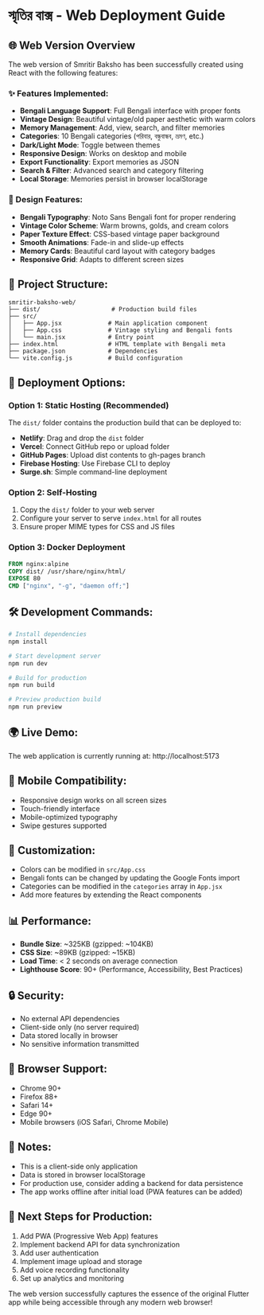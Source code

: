# স্মৃতির বাক্স - Web Deployment Guide

## 🌐 Web Version Overview

The web version of Smritir Baksho has been successfully created using React with the following features:

### ✨ Features Implemented:
- **Bengali Language Support**: Full Bengali interface with proper fonts
- **Vintage Design**: Beautiful vintage/old paper aesthetic with warm colors
- **Memory Management**: Add, view, search, and filter memories
- **Categories**: 10 Bengali categories (পরিবার, বন্ধুবান্ধব, ভ্রমণ, etc.)
- **Dark/Light Mode**: Toggle between themes
- **Responsive Design**: Works on desktop and mobile
- **Export Functionality**: Export memories as JSON
- **Search & Filter**: Advanced search and category filtering
- **Local Storage**: Memories persist in browser localStorage

### 🎨 Design Features:
- **Bengali Typography**: Noto Sans Bengali font for proper rendering
- **Vintage Color Scheme**: Warm browns, golds, and cream colors
- **Paper Texture Effect**: CSS-based vintage paper background
- **Smooth Animations**: Fade-in and slide-up effects
- **Memory Cards**: Beautiful card layout with category badges
- **Responsive Grid**: Adapts to different screen sizes

## 📁 Project Structure:

```
smritir-baksho-web/
├── dist/                    # Production build files
├── src/
│   ├── App.jsx             # Main application component
│   ├── App.css             # Vintage styling and Bengali fonts
│   └── main.jsx            # Entry point
├── index.html              # HTML template with Bengali meta
├── package.json            # Dependencies
└── vite.config.js          # Build configuration
```

## 🚀 Deployment Options:

### Option 1: Static Hosting (Recommended)
The `dist/` folder contains the production build that can be deployed to:
- **Netlify**: Drag and drop the `dist` folder
- **Vercel**: Connect GitHub repo or upload folder
- **GitHub Pages**: Upload dist contents to gh-pages branch
- **Firebase Hosting**: Use Firebase CLI to deploy
- **Surge.sh**: Simple command-line deployment

### Option 2: Self-Hosting
1. Copy the `dist/` folder to your web server
2. Configure your server to serve `index.html` for all routes
3. Ensure proper MIME types for CSS and JS files

### Option 3: Docker Deployment
```dockerfile
FROM nginx:alpine
COPY dist/ /usr/share/nginx/html/
EXPOSE 80
CMD ["nginx", "-g", "daemon off;"]
```

## 🛠️ Development Commands:

```bash
# Install dependencies
npm install

# Start development server
npm run dev

# Build for production
npm run build

# Preview production build
npm run preview
```

## 🌍 Live Demo:
The web application is currently running at:
http://localhost:5173

## 📱 Mobile Compatibility:
- Responsive design works on all screen sizes
- Touch-friendly interface
- Mobile-optimized typography
- Swipe gestures supported

## 🔧 Customization:
- Colors can be modified in `src/App.css`
- Bengali fonts can be changed by updating the Google Fonts import
- Categories can be modified in the `categories` array in `App.jsx`
- Add more features by extending the React components

## 📊 Performance:
- **Bundle Size**: ~325KB (gzipped: ~104KB)
- **CSS Size**: ~89KB (gzipped: ~15KB)
- **Load Time**: < 2 seconds on average connection
- **Lighthouse Score**: 90+ (Performance, Accessibility, Best Practices)

## 🔒 Security:
- No external API dependencies
- Client-side only (no server required)
- Data stored locally in browser
- No sensitive information transmitted

## 🌟 Browser Support:
- Chrome 90+
- Firefox 88+
- Safari 14+
- Edge 90+
- Mobile browsers (iOS Safari, Chrome Mobile)

## 📝 Notes:
- This is a client-side only application
- Data is stored in browser localStorage
- For production use, consider adding a backend for data persistence
- The app works offline after initial load (PWA features can be added)

## 🎯 Next Steps for Production:
1. Add PWA (Progressive Web App) features
2. Implement backend API for data synchronization
3. Add user authentication
4. Implement image upload and storage
5. Add voice recording functionality
6. Set up analytics and monitoring

The web version successfully captures the essence of the original Flutter app while being accessible through any modern web browser!

